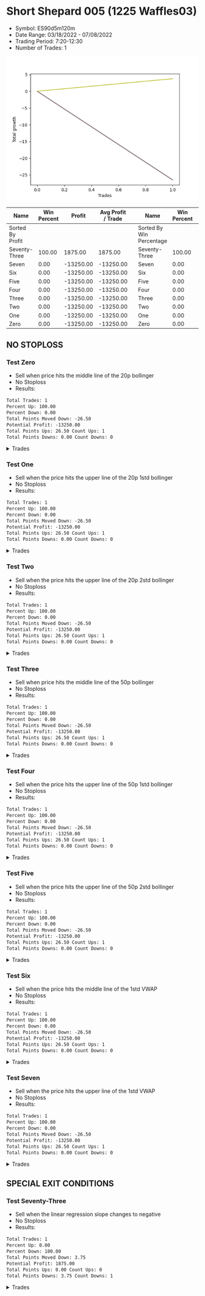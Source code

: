 # Short Shepard 005 (1225 Waffles03) 
- Symbol: ES90d5m120m
- Date Range: 03/18/2022 - 07/08/2022
- Trading Period: 7:20-12:30
- Number of Trades: 1

![Plot](ShortShepard005(1225Waffles03)ES90d5m120m.png)

| Name | Win Percent | Profit | Avg Profit / Trade |     | Name | Win Percent | Profit | Avg Profit / Trade |
| ---- | ----------- | ------ | ------------------ | --- | ---- | ----------- | ------ | ------------------ |
| Sorted By <br> Profit | | | | | Sorted By <br> Win Percentage ||||
| Seventy-Three | 100.00 | 1875.00 | 1875.00 |     | Seventy-Three | 100.00 | 1875.00 | 1875.00 |
| Seven | 0.00 | -13250.00 | -13250.00 |     | Seven | 0.00 | -13250.00 | -13250.00 |
| Six | 0.00 | -13250.00 | -13250.00 |     | Six | 0.00 | -13250.00 | -13250.00 |
| Five | 0.00 | -13250.00 | -13250.00 |     | Five | 0.00 | -13250.00 | -13250.00 |
| Four | 0.00 | -13250.00 | -13250.00 |     | Four | 0.00 | -13250.00 | -13250.00 |
| Three | 0.00 | -13250.00 | -13250.00 |     | Three | 0.00 | -13250.00 | -13250.00 |
| Two | 0.00 | -13250.00 | -13250.00 |     | Two | 0.00 | -13250.00 | -13250.00 |
| One | 0.00 | -13250.00 | -13250.00 |     | One | 0.00 | -13250.00 | -13250.00 |
| Zero | 0.00 | -13250.00 | -13250.00 |     | Zero | 0.00 | -13250.00 | -13250.00 |

## NO STOPLOSS

### Test Zero
* Sell when price hits the middle line of the 20p bollinger
* No Stoploss
* Results:
```
Total Trades: 1
Percent Up: 100.00
Percent Down: 0.00
Total Points Moved Down: -26.50
Potential Profit: -13250.00
Total Points Ups: 26.50 Count Ups: 1
Total Points Downs: 0.00 Count Downs: 0
```

<details><summary>Trades</summary>

<code>In: 2022-04-07 11:15:00		Out: 2022-04-07 12:46:00		Total Position Time: 91:00		Total Move Down: -26.50		Total to Date: -26.50</code> <br />


</details>

### Test One
* Sell when the price hits the upper line of the 20p 1std bollinger
* No Stoploss
* Results:
```
Total Trades: 1
Percent Up: 100.00
Percent Down: 0.00
Total Points Moved Down: -26.50
Potential Profit: -13250.00
Total Points Ups: 26.50 Count Ups: 1
Total Points Downs: 0.00 Count Downs: 0
```

<details><summary>Trades</summary>

<code>In: 2022-04-07 11:15:00		Out: 2022-04-07 12:46:00		Total Position Time: 91:00		Total Move Down: -26.50		Total to Date: -26.50</code> <br />


</details>

### Test Two
* Sell when the price hits the upper line of the 20p 2std bollinger
* No Stoploss
* Results:
```
Total Trades: 1
Percent Up: 100.00
Percent Down: 0.00
Total Points Moved Down: -26.50
Potential Profit: -13250.00
Total Points Ups: 26.50 Count Ups: 1
Total Points Downs: 0.00 Count Downs: 0
```

<details><summary>Trades</summary>

<code>In: 2022-04-07 11:15:00		Out: 2022-04-07 12:46:00		Total Position Time: 91:00		Total Move Down: -26.50		Total to Date: -26.50</code> <br />


</details>

### Test Three
* Sell when price hits the middle line of the 50p bollinger
* No Stoploss
* Results:
```
Total Trades: 1
Percent Up: 100.00
Percent Down: 0.00
Total Points Moved Down: -26.50
Potential Profit: -13250.00
Total Points Ups: 26.50 Count Ups: 1
Total Points Downs: 0.00 Count Downs: 0
```

<details><summary>Trades</summary>

<code>In: 2022-04-07 11:15:00		Out: 2022-04-07 12:46:00		Total Position Time: 91:00		Total Move Down: -26.50		Total to Date: -26.50</code> <br />


</details>

### Test Four
* Sell when the price hits the upper line of the 50p 1std bollinger
* No Stoploss
* Results:
```
Total Trades: 1
Percent Up: 100.00
Percent Down: 0.00
Total Points Moved Down: -26.50
Potential Profit: -13250.00
Total Points Ups: 26.50 Count Ups: 1
Total Points Downs: 0.00 Count Downs: 0
```

<details><summary>Trades</summary>

<code>In: 2022-04-07 11:15:00		Out: 2022-04-07 12:46:00		Total Position Time: 91:00		Total Move Down: -26.50		Total to Date: -26.50</code> <br />


</details>

### Test Five
* Sell when the price hits the upper line of the 50p 2std bollinger
* No Stoploss
* Results:
```
Total Trades: 1
Percent Up: 100.00
Percent Down: 0.00
Total Points Moved Down: -26.50
Potential Profit: -13250.00
Total Points Ups: 26.50 Count Ups: 1
Total Points Downs: 0.00 Count Downs: 0
```

<details><summary>Trades</summary>

<code>In: 2022-04-07 11:15:00		Out: 2022-04-07 12:46:00		Total Position Time: 91:00		Total Move Down: -26.50		Total to Date: -26.50</code> <br />


</details>

### Test Six
* Sell when the price hits the middle line of the 1std VWAP
* No Stoploss
* Results:
```
Total Trades: 1
Percent Up: 100.00
Percent Down: 0.00
Total Points Moved Down: -26.50
Potential Profit: -13250.00
Total Points Ups: 26.50 Count Ups: 1
Total Points Downs: 0.00 Count Downs: 0
```

<details><summary>Trades</summary>

<code>In: 2022-04-07 11:15:00		Out: 2022-04-07 12:46:00		Total Position Time: 91:00		Total Move Down: -26.50		Total to Date: -26.50</code> <br />


</details>

### Test Seven
* Sell when the price hits the upper line of the 1std VWAP
* No Stoploss
* Results:
```
Total Trades: 1
Percent Up: 100.00
Percent Down: 0.00
Total Points Moved Down: -26.50
Potential Profit: -13250.00
Total Points Ups: 26.50 Count Ups: 1
Total Points Downs: 0.00 Count Downs: 0
```

<details><summary>Trades</summary>

<code>In: 2022-04-07 11:15:00		Out: 2022-04-07 12:46:00		Total Position Time: 91:00		Total Move Down: -26.50		Total to Date: -26.50</code> <br />


</details>

## SPECIAL EXIT CONDITIONS 

### Test Seventy-Three
* Sell when the linear regression slope changes to negative
* No Stoploss
* Results:
```
Total Trades: 1
Percent Up: 0.00
Percent Down: 100.00
Total Points Moved Down: 3.75
Potential Profit: 1875.00
Total Points Ups: 0.00 Count Ups: 0
Total Points Downs: 3.75 Count Downs: 1
```

<details><summary>Trades</summary>

<code>In: 2022-04-07 11:15:00		Out: 2022-04-07 11:18:05		Total Position Time: 03:05		Total Move Down: 3.75		Total to Date: 3.75</code> <br />


</details>